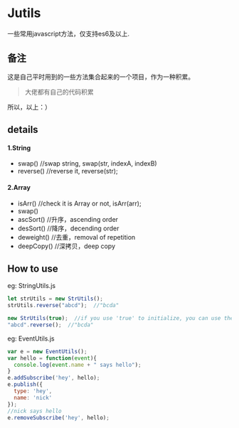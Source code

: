 # Jutils
一些常用javascript方法，仅支持es6及以上.  
## 备注
这是自己平时用到的一些方法集合起来的一个项目，作为一种积累。
> 大佬都有自己的代码积累

所以，以上：）
## details
#### 1.String
* swap() //swap string, swap(str, indexA, indexB)
* reverse()  //reverse it, reverse(str);

#### 2.Array
* isArr()  //check it is Array or not, isArr(arr);
* swap()  
* ascSort()  //升序，ascending order
* desSort()  //降序，decending order
* deweight() //去重，removal of repetition
* deepCopy() //深拷贝，deep copy

## How to use
eg: StringUtils.js
```javascript
let strUtils = new StrUtils();
strUtils.reverse("abcd");  //"bcda"

new StrUtils(true);  //if you use 'true' to initialize, you can use them as prototype function.
"abcd".reverse();  //"bcda"
```
eg: EventUtils.js
```javascript
var e = new EventUtils();
var hello = function(event){
  console.log(event.name + " says hello");
}
e.addSubscribe('hey', hello);
e.publish({
  type: 'hey',
  name: 'nick'
});
//nick says hello
e.removeSubscribe('hey', hello);
```

